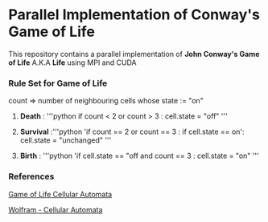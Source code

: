 # Parallel Implementation of Conway's Game of Life #

This repository contains a parallel implementation of __John Conway's Game of Life__ A.K.A __Life__ using MPI and CUDA

### Rule Set for Game of Life ###

count => number of neighbouring cells whose state := "on"

1. **Death** : '''python
                  if count < 2 or count > 3 :
                      cell.state = "off"
               '''

2. **Survival** :'''python
                  'if count == 2 or count == 3 :
                      if cell.state == on':
                            cell.state = "unchanged"
                 '''

3. **Birth** : '''python
                'if cell.state == "off and count == 3 :
                      cell.state = "on"
               '''

### References ###

[Game of Life Cellular Automata](http://download.springer.com/static/pdf/50/bok%253A978-1-84996-217-9.pdf?originUrl=http%3A%2F%2Flink.springer.com%2Fbook%2F10.1007%2F978-1-84996-217-9&token2=exp=1488644798~acl=%2Fstatic%2Fpdf%2F50%2Fbok%25253A978-1-84996-217-9.pdf%3ForiginUrl%3Dhttp%253A%252F%252Flink.springer.com%252Fbook%252F10.1007%252F978-1-84996-217-9*~hmac=606357a51ed8501f8404d07a3f5b9854e73f84959d3967c72fbf4a6eca086a11)

[Wolfram - Cellular Automata](http://mathworld.wolfram.com/GameofLife.html)
